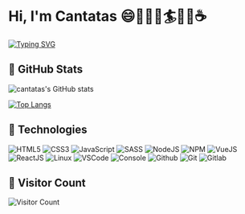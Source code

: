 # Hi, I'm Cantatas  :smile::evergreen_tree::tent::mountain_bicyclist::surfer::sailboat::beer::coffee:

[![Typing SVG](https://readme-typing-svg.herokuapp.com?font=&color=245FF7&lines=web%E5%89%8D%E7%AB%AF%E5%BC%80%E5%8F%91%E8%80%85)](https://git.io/typing-svg)


## :rocket: GitHub Stats

![cantatas's GitHub stats](https://github-readme-stats.vercel.app/api?username=cantatas&show_icons=true&theme=gruvbox)


[![Top Langs](https://github-readme-stats.vercel.app/api/top-langs/?username=cantatas&layout=compact)](https://github.com/anuraghazra/github-readme-stats)


## :gem: Technologies

![HTML5](https://img.icons8.com/color/30/html-5.png)
![CSS3](https://img.icons8.com/color/30/css3.png)
![JavaScript](https://img.icons8.com/color/30/javascript.png)
![SASS](https://img.icons8.com/color/30/sass.png)
![NodeJS](https://img.icons8.com/color/30/nodejs.png)
![NPM](https://img.icons8.com/color/30/npm.png)
![VueJS](https://img.icons8.com/color/30/vue-js.png)
![ReactJS](https://img.icons8.com/color/30/react-native.png)
![Linux](https://img.icons8.com/color/30/linux.png)
![VSCode](https://img.icons8.com/color/30/visual-studio-code-2019.png)
![Console](https://img.icons8.com/color/30/console.png)
![Github](https://img.icons8.com/material-outlined/30/github.png)
![Git](https://img.icons8.com/color/30/git.png)
![Gitlab](https://img.icons8.com/color/30/gitlab.png)


## :star2: Visitor Count
![Visitor Count](https://profile-counter.glitch.me/cantatas/count.svg)

<!--
**cantatas/cantatas** is a ✨ _special_ ✨ repository because its `README.md` (this file) appears on your GitHub profile.

Here are some ideas to get you started:

- 🔭 I’m currently working on ...
- 🌱 I’m currently learning ...
- 👯 I’m looking to collaborate on ...
- 🤔 I’m looking for help with ...
- 💬 Ask me about ...
- 📫 How to reach me: ...
- 😄 Pronouns: ...
- ⚡ Fun fact: ...
-->
